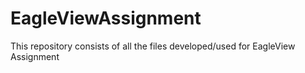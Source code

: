# EagleViewAssignment
This repository consists of all the files developed/used for EagleView Assignment
